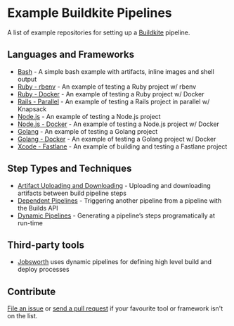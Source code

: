 # Example Buildkite Pipelines

A list of example repositories for setting up a [Buildkite](https://buildkite.com/) pipeline.

## Languages and Frameworks

* [Bash](https://github.com/buildkite/bash-example) - A simple bash example with artifacts, inline images and shell output
* [Ruby - rbenv](https://github.com/buildkite/ruby-rbenv-example) - An example of testing a Ruby project w/ rbenv
* [Ruby - Docker](https://github.com/buildkite/ruby-docker-example) - An example of testing a Ruby project w/ Docker
* [Rails - Parallel](https://github.com/buildkite/rails-parallel-example) - An example of testing a Rails project in parallel w/ Knapsack
* [Node.js](https://github.com/buildkite/nodejs-example) - An example of testing a Node.js project
* [Node.js - Docker](https://github.com/buildkite/nodejs-docker-example) - An example of testing a Node.js project w/ Docker
* [Golang](https://github.com/buildkite/golang-example) - An example of testing a Golang project
* [Golang - Docker](https://github.com/buildkite/golang-docker-example) - An example of testing a Golang project w/ Docker
* [Xcode - Fastlane](https://github.com/buildkite/buildkite-fastlane-demo) - An example of building and testing a Fastlane project

## Step Types and Techniques

* [Artifact Uploading and Downloading](https://github.com/buildkite/artifacts-example) - Uploading and downloading artifacts between build pipeline steps
* [Dependent Pipelines](https://github.com/buildkite/dependent-pipeline-example) - Triggering another pipeline from a pipeline with the Builds API
* [Dynamic Pipelines](https://github.com/buildkite/dynamic-pipeline-example) - Generating a pipeline’s steps programatically at run-time

## Third-party tools

* [Jobsworth](https://github.com/saymedia/jobsworth) uses dynamic pipelines for defining high level build and deploy processes

## Contribute

[File an issue](https://github.com/buildkite/sample-pipelines/issues) or [send a pull request](https://github.com/buildkite/sample-pipelines/pulls) if your favourite tool or framework isn't on the list.
